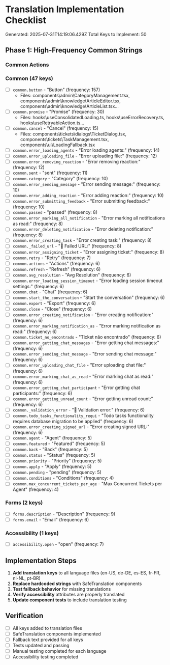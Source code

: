 # Translation Implementation Checklist

Generated: 2025-07-31T14:19:06.429Z
Total Keys to Implement: 50

## Phase 1: High-Frequency Common Strings

### Common Actions

### Common (47 keys)

- [ ] `common.button` - "Button" (frequency: 157)
  - Files: components\admin\CategoryManagement.tsx, components\admin\knowledge\ArticleEditor.tsx, components\admin\knowledge\ArticleList.tsx...
- [ ] `common.promise` - "Promise" (frequency: 30)
  - Files: hooks\useConsolidatedLoading.ts, hooks\useErrorRecovery.ts, hooks\useRetryableAction.ts...
- [ ] `common.cancel` - "Cancel" (frequency: 15)
  - Files: components\tickets\dialogs\TicketDialog.tsx, components\tickets\TaskManagement.tsx, components\ui\LoadingFallback.tsx
- [ ] `common.error_loading_agents` - "Error loading agents:" (frequency: 14)
- [ ] `common.error_uploading_file` - "Error uploading file:" (frequency: 12)
- [ ] `common.error_removing_reaction` - "Error removing reaction:" (frequency: 12)
- [ ] `common.sent` - "sent" (frequency: 11)
- [ ] `common.category` - "Category" (frequency: 10)
- [ ] `common.error_sending_message` - "Error sending message:" (frequency: 10)
- [ ] `common.error_adding_reaction` - "Error adding reaction:" (frequency: 10)
- [ ] `common.error_submitting_feedback` - "Error submitting feedback:" (frequency: 10)
- [ ] `common.passed` - "passed" (frequency: 8)
- [ ] `common.error_marking_all_notification` - "Error marking all notifications as read:" (frequency: 8)
- [ ] `common.error_deleting_notification` - "Error deleting notification:" (frequency: 8)
- [ ] `common.error_creating_task` - "Error creating task:" (frequency: 8)
- [ ] `common._failed_url` - "🔗 Failed URL:" (frequency: 8)
- [ ] `common.error_assigning_ticket` - "Error assigning ticket:" (frequency: 8)
- [ ] `common.retry` - "Retry" (frequency: 7)
- [ ] `common.actions` - "Actions" (frequency: 6)
- [ ] `common.refresh` - "Refresh" (frequency: 6)
- [ ] `common.avg_resolution` - "Avg Resolution" (frequency: 6)
- [ ] `common.error_loading_session_timeout` - "Error loading session timeout settings:" (frequency: 6)
- [ ] `common.chat` - "Chat" (frequency: 6)
- [ ] `common.start_the_conversation` - "Start the conversation" (frequency: 6)
- [ ] `common.export` - "Export" (frequency: 6)
- [ ] `common.close` - "Close" (frequency: 6)
- [ ] `common.error_creating_notification` - "Error creating notification:" (frequency: 6)
- [ ] `common.error_marking_notification_as` - "Error marking notification as read:" (frequency: 6)
- [ ] `common.ticket_no_encontrado` - "Ticket não encontrado" (frequency: 6)
- [ ] `common.error_getting_chat_messages` - "Error getting chat messages:" (frequency: 6)
- [ ] `common.error_sending_chat_message` - "Error sending chat message:" (frequency: 6)
- [ ] `common.error_uploading_chat_file` - "Error uploading chat file:" (frequency: 6)
- [ ] `common.error_marking_chat_as_read` - "Error marking chat as read:" (frequency: 6)
- [ ] `common.error_getting_chat_participant` - "Error getting chat participants:" (frequency: 6)
- [ ] `common.error_getting_unread_count` - "Error getting unread count:" (frequency: 6)
- [ ] `common._validation_error` - "🔧 Validation error:" (frequency: 6)
- [ ] `common.todo_tasks_functionality_requi` - "Todo tasks functionality requires database migration to be applied" (frequency: 6)
- [ ] `common.error_creating_signed_url` - "Error creating signed URL:" (frequency: 6)
- [ ] `common.agent` - "Agent" (frequency: 5)
- [ ] `common.featured` - "Featured" (frequency: 5)
- [ ] `common.back` - "Back" (frequency: 5)
- [ ] `common.status` - "Status" (frequency: 5)
- [ ] `common.priority` - "Priority" (frequency: 5)
- [ ] `common.apply` - "Apply" (frequency: 5)
- [ ] `common.pending` - "pending" (frequency: 5)
- [ ] `common.conditions` - "Conditions" (frequency: 4)
- [ ] `common.max_concurrent_tickets_per_age` - "Max Concurrent Tickets per Agent" (frequency: 4)

### Forms (2 keys)

- [ ] `forms.description` - "Description" (frequency: 9)
- [ ] `forms.email` - "Email" (frequency: 6)

### Accessibility (1 keys)

- [ ] `accessibility.open` - "open" (frequency: 7)

## Implementation Steps

1. **Add translation keys** to all language files (en-US, de-DE, es-ES, fr-FR, nl-NL, pt-BR)
2. **Replace hardcoded strings** with SafeTranslation components
3. **Test fallback behavior** for missing translations
4. **Verify accessibility** attributes are properly translated
5. **Update component tests** to include translation testing

## Verification

- [ ] All keys added to translation files
- [ ] SafeTranslation components implemented
- [ ] Fallback text provided for all keys
- [ ] Tests updated and passing
- [ ] Manual testing completed for each language
- [ ] Accessibility testing completed
